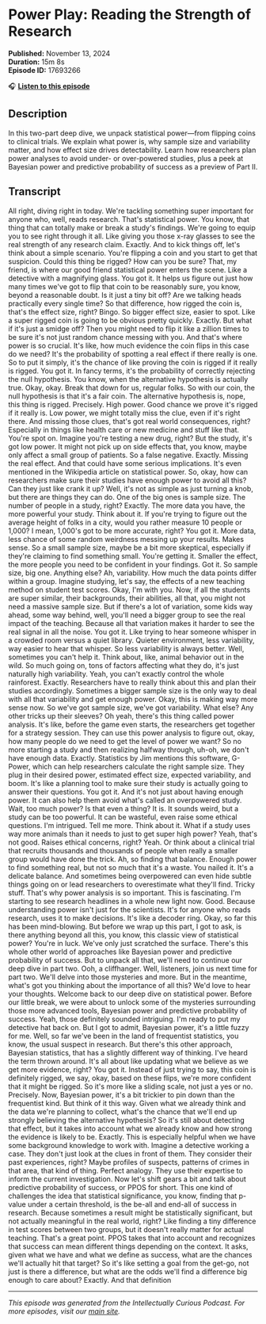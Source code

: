 # Power Play: Reading the Strength of Research

**Published:** November 13, 2024  
**Duration:** 15m 8s  
**Episode ID:** 17693266

🎧 **[Listen to this episode](https://intellectuallycurious.buzzsprout.com/2529712/episodes/17693266-power-play-reading-the-strength-of-research)**

## Description

In this two-part deep dive, we unpack statistical power—from flipping coins to clinical trials. We explain what power is, why sample size and variability matter, and how effect size drives detectability. Learn how researchers plan power analyses to avoid under- or over-powered studies, plus a peek at Bayesian power and predictive probability of success as a preview of Part II.

## Transcript

All right, diving right in today. We're tackling something super important for anyone who, well, reads research. That's statistical power. You know, that thing that can totally make or break a study's findings. We're going to equip you to see right through it all. Like giving you those x-ray glasses to see the real strength of any research claim. Exactly. And to kick things off, let's think about a simple scenario. You're flipping a coin and you start to get that suspicion. Could this thing be rigged? How can you be sure? That, my friend, is where our good friend statistical power enters the scene. Like a detective with a magnifying glass. You got it. It helps us figure out just how many times we've got to flip that coin to be reasonably sure, you know, beyond a reasonable doubt. Is it just a tiny bit off? Are we talking heads practically every single time? So that difference, how rigged the coin is, that's the effect size, right? Bingo. So bigger effect size, easier to spot. Like a super rigged coin is going to be obvious pretty quickly. Exactly. But what if it's just a smidge off? Then you might need to flip it like a zillion times to be sure it's not just random chance messing with you. And that's where power is so crucial. It's like, how much evidence the coin flips in this case do we need? It's the probability of spotting a real effect if there really is one. So to put it simply, it's the chance of like proving the coin is rigged if it really is rigged. You got it. In fancy terms, it's the probability of correctly rejecting the null hypothesis. You know, when the alternative hypothesis is actually true. Okay, okay. Break that down for us, regular folks. So with our coin, the null hypothesis is that it's a fair coin. The alternative hypothesis is, nope, this thing is rigged. Precisely. High power. Good chance we prove it's rigged if it really is. Low power, we might totally miss the clue, even if it's right there. And missing those clues, that's got real world consequences, right? Especially in things like health care or new medicine and stuff like that. You're spot on. Imagine you're testing a new drug, right? But the study, it's got low power. It might not pick up on side effects that, you know, maybe only affect a small group of patients. So a false negative. Exactly. Missing the real effect. And that could have some serious implications. It's even mentioned in the Wikipedia article on statistical power. So, okay, how can researchers make sure their studies have enough power to avoid all this? Can they just like crank it up? Well, it's not as simple as just turning a knob, but there are things they can do. One of the big ones is sample size. The number of people in a study, right? Exactly. The more data you have, the more powerful your study. Think about it. If you're trying to figure out the average height of folks in a city, would you rather measure 10 people or 1,000? I mean, 1,000's got to be more accurate, right? You got it. More data, less chance of some random weirdness messing up your results. Makes sense. So a small sample size, maybe be a bit more skeptical, especially if they're claiming to find something small. You're getting it. Smaller the effect, the more people you need to be confident in your findings. Got it. So sample size, big one. Anything else? Ah, variability. How much the data points differ within a group. Imagine studying, let's say, the effects of a new teaching method on student test scores. Okay, I'm with you. Now, if all the students are super similar, their backgrounds, their abilities, all that, you might not need a massive sample size. But if there's a lot of variation, some kids way ahead, some way behind, well, you'll need a bigger group to see the real impact of the teaching. Because all that variation makes it harder to see the real signal in all the noise. You got it. Like trying to hear someone whisper in a crowded room versus a quiet library. Quieter environment, less variability, way easier to hear that whisper. So less variability is always better. Well, sometimes you can't help it. Think about, like, animal behavior out in the wild. So much going on, tons of factors affecting what they do, it's just naturally high variability. Yeah, you can't exactly control the whole rainforest. Exactly. Researchers have to really think about this and plan their studies accordingly. Sometimes a bigger sample size is the only way to deal with all that variability and get enough power. Okay, this is making way more sense now. So we've got sample size, we've got variability. What else? Any other tricks up their sleeves? Oh yeah, there's this thing called power analysis. It's like, before the game even starts, the researchers get together for a strategy session. They can use this power analysis to figure out, okay, how many people do we need to get the level of power we want? So no more starting a study and then realizing halfway through, uh-oh, we don't have enough data. Exactly. Statistics by Jim mentions this software, G-Power, which can help researchers calculate the right sample size. They plug in their desired power, estimated effect size, expected variability, and boom. It's like a planning tool to make sure their study is actually going to answer their questions. You got it. And it's not just about having enough power. It can also help them avoid what's called an overpowered study. Wait, too much power? Is that even a thing? It is. It sounds weird, but a study can be too powerful. It can be wasteful, even raise some ethical questions. I'm intrigued. Tell me more. Think about it. What if a study uses way more animals than it needs to just to get super high power? Yeah, that's not good. Raises ethical concerns, right? Yeah. Or think about a clinical trial that recruits thousands and thousands of people when really a smaller group would have done the trick. Ah, so finding that balance. Enough power to find something real, but not so much that it's a waste. You nailed it. It's a delicate balance. And sometimes being overpowered can even hide subtle things going on or lead researchers to overestimate what they'll find. Tricky stuff. That's why power analysis is so important. This is fascinating. I'm starting to see research headlines in a whole new light now. Good. Because understanding power isn't just for the scientists. It's for anyone who reads research, uses it to make decisions. It's like a decoder ring. Okay, so far this has been mind-blowing. But before we wrap up this part, I got to ask, is there anything beyond all this, you know, this classic view of statistical power? You're in luck. We've only just scratched the surface. There's this whole other world of approaches like Bayesian power and predictive probability of success. But to unpack all that, we'll need to continue our deep dive in part two. Ooh, a cliffhanger. Well, listeners, join us next time for part two. We'll delve into those mysteries and more. But in the meantime, what's got you thinking about the importance of all this? We'd love to hear your thoughts. Welcome back to our deep dive on statistical power. Before our little break, we were about to unlock some of the mysteries surrounding those more advanced tools, Bayesian power and predictive probability of success. Yeah, those definitely sounded intriguing. I'm ready to put my detective hat back on. But I got to admit, Bayesian power, it's a little fuzzy for me. Well, so far we've been in the land of frequentist statistics, you know, the usual suspect in research. But there's this other approach, Bayesian statistics, that has a slightly different way of thinking. I've heard the term thrown around. It's all about like updating what we believe as we get more evidence, right? You got it. Instead of just trying to say, this coin is definitely rigged, we say, okay, based on these flips, we're more confident that it might be rigged. So it's more like a sliding scale, not just a yes or no. Precisely. Now, Bayesian power, it's a bit trickier to pin down than the frequentist kind. But think of it this way. Given what we already think and the data we're planning to collect, what's the chance that we'll end up strongly believing the alternative hypothesis? So it's still about detecting that effect, but it takes into account what we already know and how strong the evidence is likely to be. Exactly. This is especially helpful when we have some background knowledge to work with. Imagine a detective working a case. They don't just look at the clues in front of them. They consider their past experiences, right? Maybe profiles of suspects, patterns of crimes in that area, that kind of thing. Perfect analogy. They use their expertise to inform the current investigation. Now let's shift gears a bit and talk about predictive probability of success, or PPOS for short. This one kind of challenges the idea that statistical significance, you know, finding that p-value under a certain threshold, is the be-all and end-all of success in research. Because sometimes a result might be statistically significant, but not actually meaningful in the real world, right? Like finding a tiny difference in test scores between two groups, but it doesn't really matter for actual teaching. That's a great point. PPOS takes that into account and recognizes that success can mean different things depending on the context. It asks, given what we have and what we define as success, what are the chances we'll actually hit that target? So it's like setting a goal from the get-go, not just is there a difference, but what are the odds we'll find a difference big enough to care about? Exactly. And that definition

---
*This episode was generated from the Intellectually Curious Podcast. For more episodes, visit our [main site](https://intellectuallycurious.buzzsprout.com).*
